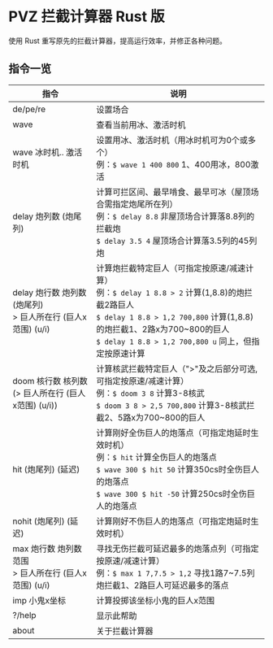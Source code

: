 # PVZ 拦截计算器 Rust 版

使用 Rust 重写原先的拦截计算器，提高运行效率，并修正各种问题。

## 指令一览
| 指令 | 说明 |
| -------- | ----------- |
| de/pe/re               |  设置场合 |
| wave                   |  查看当前用冰、激活时机 | 
| wave 冰时机.. 激活时机   |  设置用冰、激活时机（用冰时机可为0个或多个）<br>例：`$ wave 1 400 800` 1、400用冰，800激活 | 
| delay 炮列数 (炮尾列)    |  计算可拦区间、最早啃食、最早可冰（屋顶场合需指定炮尾所在列）<br>例：`$ delay 8.8` 非屋顶场合计算落8.8列的拦截炮<br>`$ delay 3.5 4` 屋顶场合计算落3.5列的45列炮 | 
| delay 炮行数 炮列数 (炮尾列)<br>> 巨人所在行 (巨人x范围) (u/i) | 计算炮拦截特定巨人（可指定按原速/减速计算）<br>例：`$ delay 1 8.8 > 2` 计算(1,8.8)的炮拦截2路巨人<br>`$ delay 1 8.8 > 1,2 700,800` 计算(1,8.8)的炮拦截1、2路x为700~800的巨人<br>`$ delay 1 8.8 > 1,2 700,800 u` 同上，但指定按原速计算 |
| doom 核行数 核列数<br>(> 巨人所在行 (巨人x范围) (u/i)) | 计算核武拦截特定巨人（">"及之后部分可选, 可指定按原速/减速计算）<br>例：`$ doom 3 8` 计算3-8核武<br>`$ doom 3 8 > 2,5 700,800` 计算3-8核武拦截2、5路x为700~800的巨人 |
| hit (炮尾列) (延迟)    | 计算刚好全伤巨人的炮落点（可指定炮延时生效时机）<br>例：`$ hit` 计算全伤巨人的炮落点<br>`$ wave 300 $ hit 50` 计算350cs时全伤巨人的炮落点<br>`$ wave 300 $ hit -50` 计算250cs时全伤巨人的炮落点 |
| nohit (炮尾列) (延迟) | 计算刚好不伤巨人的炮落点（可指定炮延时生效时机）|
| max 炮行数 炮列数范围<br>> 巨人所在行 (巨人x范围) (u/i) | 寻找无伤拦截可延迟最多的炮落点列（可指定按原速/减速计算）<br>例：`$ max 1 7,7.5 > 1,2` 寻找1路7~7.5列炮拦截1、2路巨人可延迟最多的落点 |
| imp 小鬼x坐标     | 计算投掷该坐标小鬼的巨人x范围 |
| ?/help          | 显示此帮助 |
| about           | 关于拦截计算器 |

